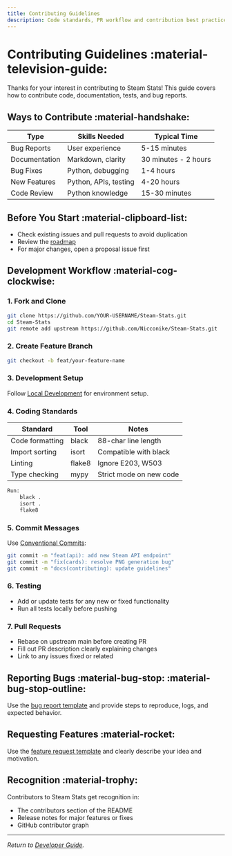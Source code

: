 ```yaml
---
title: Contributing Guidelines
description: Code standards, PR workflow and contribution best practices
---
```


# Contributing Guidelines :material-television-guide:

Thanks for your interest in contributing to Steam Stats! This guide covers how to contribute code, documentation, tests, and bug reports.

## Ways to Contribute :material-handshake:

| Type             | Skills Needed         | Typical Time         |
|------------------|-----------------------|----------------------|
| Bug Reports      | User experience       | 5-15 minutes         |
| Documentation    | Markdown, clarity     | 30 minutes - 2 hours |
| Bug Fixes        | Python, debugging     | 1-4 hours            |
| New Features     | Python, APIs, testing | 4-20 hours           |
| Code Review      | Python knowledge      | 15-30 minutes        |

## Before You Start :material-clipboard-list:

- Check existing issues and pull requests to avoid duplication
- Review the [roadmap](https://github.com/Nicconike/Steam-Stats/projects)
- For major changes, open a proposal issue first

## Development Workflow :material-cog-clockwise:

### 1. Fork and Clone

```sh
git clone https://github.com/YOUR-USERNAME/Steam-Stats.git
cd Steam-Stats
git remote add upstream https://github.com/Nicconike/Steam-Stats.git
```

### 2. Create Feature Branch

```sh
git checkout -b feat/your-feature-name
```

### 3. Development Setup

Follow [Local Development](local-development.md) for environment setup.

### 4. Coding Standards

| Standard            | Tool    | Notes                               |
|---------------------|---------|-----------------------------------|
| Code formatting     | black   | 88-char line length                |
| Import sorting      | isort   | Compatible with black              |
| Linting            | flake8  | Ignore E203, W503                  |
| Type checking      | mypy    | Strict mode on new code            |

```sh
Run:
    black .
    isort .
    flake8
```

### 5. Commit Messages

Use [Conventional Commits](https://conventionalcommits.org/):

```sh
git commit -m "feat(api): add new Steam API endpoint"
git commit -m "fix(cards): resolve PNG generation bug"
git commit -m "docs(contributing): update guidelines"
```

### 6. Testing

- Add or update tests for any new or fixed functionality
- Run all tests locally before pushing

### 7. Pull Requests

- Rebase on upstream main before creating PR
- Fill out PR description clearly explaining changes
- Link to any issues fixed or related

## Reporting Bugs :material-bug-stop: :material-bug-stop-outline:

Use the [bug report template](https://github.com/Nicconike/Steam-Stats/issues/new?assignees=nicconike&labels=bug&template=bug-report.yml) and provide steps to reproduce, logs, and expected behavior.

## Requesting Features :material-rocket:

Use the [feature request template](https://github.com/Nicconike/Steam-Stats/issues/new?assignees=nicconike&labels=enhancement&template=feature-request.yml) and clearly describe your idea and motivation.

## Recognition :material-trophy:

Contributors to Steam Stats get recognition in:

- The contributors section of the README
- Release notes for major features or fixes
- GitHub contributor graph

---

*Return to [Developer Guide](index.md).*
